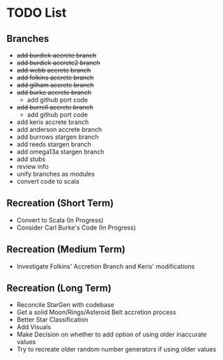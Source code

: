 # TODO List

## Branches
- ~~add burdick accrete branch~~
- ~~add burdick accrete2 branch~~
- ~~add webb accrete branch~~
- ~~add folkins accrete branch~~
- ~~add gilham accrete branch~~
- ~~add burke accrete branch~~
    - add github port code
- ~~add burrell accrete branch~~
    - add github port code
- add keris accrete branch
- add anderson accrete branch
- add burrows stargen branch
- add reeds stargen branch
- add omega13a stargen branch
- add stubs
- review info
- unify branches as modules
- convert code to scala

## Recreation (Short Term)
- Convert to Scala (In Progress)
- Consider Carl Burke's Code (In Progress)
   
## Recreation (Medium Term)
- Investigate Folkins' Accretion Branch and Keris' modifications
   
## Recreation (Long Term)
- Reconcile StarGen with codebase
- Get a solid Moon/Rings/Asteroid Belt accretion process
- Better Star Classification
- Add Visuals
- Make Decision on whether to add option of using older inaccurate values
- Try to recreate older random number generators if using older values